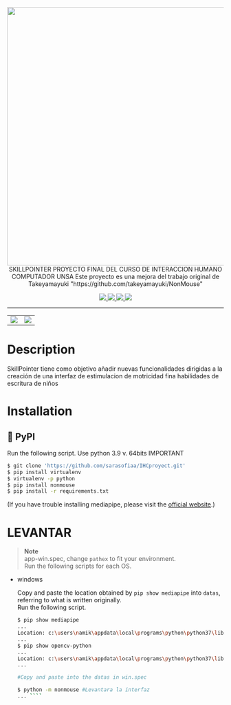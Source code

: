<div align="center">
   <img src="https://user-images.githubusercontent.com/22733958/183041432-cf6cc6f4-3a6f-4070-91a8-d0a7f7abf59f.JPG" width="600">
</div>

<div align="center">
   SKILLPOINTER
   PROYECTO FINAL DEL CURSO DE INTERACCION HUMANO COMPUTADOR UNSA 
   Este proyecto es una mejora del trabajo original de Takeyamayuki "https://github.com/takeyamayuki/NonMouse"
   
</div>

<p align="center">
  <a href="https://github.com/takeyamayuki/NonMouse/blob/main/LICENSE">
    <img src="https://img.shields.io/github/license/takeyamayuki/nonmouse" />
  </a>
  <a href="https://github.com/takeyamayuki/NonMouse/releases">
    <img src="https://img.shields.io/github/v/release/takeyamayuki/nonmouse" />
  </a>
  <a href="https://zenn.dev/ninzin/articles/94b05fdb9edf53">
    <img src="https://img.shields.io/badge/Zenn%20Likes-112-blue" />
  </a>  
  <a href ="https://pypi.org/project/nonmouse/">
     <img src="https://static.pepy.tech/personalized-badge/nonmouse?period=total&units=international_system&left_color=grey&right_color=green&left_text=PyPI%20downloads" />
   </a>

  
</p>

--- 

<table>
<tr>
<td><img src="https://user-images.githubusercontent.com/22733958/135473409-9ddf2fc5-4722-4e55-8eef-64476635c10d.gif"></td>
<td><img src="https://user-images.githubusercontent.com/22733958/129838897-86da6861-b3a5-4e14-98fe-400a27c894d7.gif"></td>
</tr>
</table>

# Description 
SkillPointer tiene como objetivo añadir nuevas funcionalidades dirigidas a la creación de una interfaz de estimulacion de motricidad fina habilidades de escritura de niños
# Installation

## 🐍 PyPI
Run the following script. Use python 3.9 v. 64bits IMPORTANT

```sh
$ git clone 'https://github.com/sarasofiaa/IHCproyect.git'
$ pip install virtualenv
$ virtualenv -p python 
$ pip install nonmouse
$ pip install -r requirements.txt
```
(If you have trouble installing mediapipe, please visit the [official website](https://google.github.io/mediapipe/getting_started/install.html).)


# LEVANTAR
> **Note**  
app-win.spec, change `pathex` to fit your environment.   
Run the following scripts for each OS.  

- windows

   Copy and paste the location obtained by `pip show mediapipe` into `datas`, referring to what is written originally.  
   Run the following script.
   ```sh
   $ pip show mediapipe
   ...
   Location: c:\users\namik\appdata\local\programs\python\python37\lib\site_packages
   ...
   $ pip show opencv-python
   ...
   Location: c:\users\namik\appdata\local\programs\python\python37\lib\site_packages
   ...
   
   #Copy and paste into the datas in win.spec
   
   $ python -m nonmouse #Levantara la interfaz 
   ... ````


   ```
